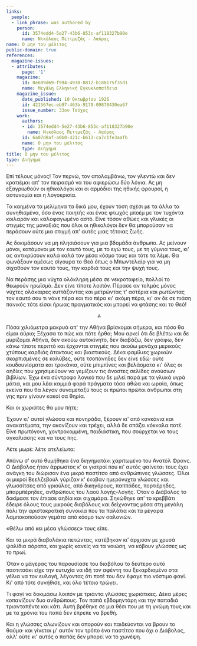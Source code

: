 ```yaml
---
links:
  people:
  - link_phrase: was authored by
    person:
      id: 3574edd4-5e27-43b6-853c-af118327b90e
      name: Νικόλαος Πετιμεζάς - Λαύρας
name: Ο μην του μέλιτος
public-domain: true
references:
  magazine-issues:
  - attributes:
      page: '1'
    magazine:
      id: 0e609d69-f994-4930-8812-b188175f35d1
      name: Μεγάλη Ελληνική Εγκυκλοπαίδεια
    magazine_issue:
      date_published: 10 Οκτωβρίου 1926
      id: 421567ec-eb97-463b-9170-09878430ea67
      issue_number: 33ον Τεύχος
    work:
      authors:
      - id: 3574edd4-5e27-43b6-853c-af118327b90e
        name: Νικόλαος Πετιμεζάς - Λαύρας
      id: 6a07d8af-a0b0-421c-b613-ca7c1fe3aafb
      name: Ο μην του μέλιτος
      type: Διήγημα
title: Ο μην του μέλιτος
type: Διήγημα
---
```


<main class="content" itemprop="text">
<p>Επί τέλους μόνος! Τον περνώ, τον απολαμβάνω, τον γλεντώ και δεν κρατιέμαι απ' τον πειρασμό να του αφιερώσω δύο λόγια. Ας
μη εξαγριωθούν οι ηθικολόγοι και οι αρμόδιοι της ηθικής φρουροί, η αστυνομία και η λογοκρισία.</p>

<p>Τα καημένα τα μελίμηνα τα δικά μου, έχουν τόση σχέσι με τα άλλα τα συνηθισμένα, όσο ένας ποιητής και ένας φτωχός μποέμ
με τον τυχόντα κοιλαράν και καλοφαγωμένο αστό. Είνε τόσον αθώες και γλυκές οι στιγμές της μοναξιάς που όλοι οι
ηθικολόγοι δεν θα μπορούσαν να περάσουν ούτε μια στιγμή απ' αυτές μιας τέτοιας ζωής.</p>

<p>Ας δοκιμάσουν να μη πλησιάσουν για μια βδομάδα άνθρωπο. Ας μείνουν μόνοι, κατάμονοι με τον εαυτό τους, με το εγώ τους,
με τη γύμνια τους, κι' ας αντικρύσουν καλά καλά τον μέσα κόσμο τους και τότε τα λέμε. Θα φωνάξουν αμέσως σίγουρα το Θεό
όπως ο Μπωντελαίρ για να μη σιχαθούν τον εαυτό τους, την καρδιά τους και την ψυχή τους.</p>

<p>Να περάσης μια νύχτα ολόκληρη μέσα σε νεκροταφείο, πολλοί το θεωρούν ηρωϊσμό. Δεν είνε τίποτε λοιπόν. Πέρασε αν τολμάς
μόνος νύχτες ολάκαιρες κυττάζοντας και μετρώντας τ' αστέρια και ρωτώντας τον εαυτό σου τι νάνε πέρα και πιο πέρα κι'
ακόμη πέρα, κι' αν δε σε πιάση πανικός τότε είσαι ήρωας πραγματικός και μπορεί να φτάσης και το Θεό!</p>

<div style="text-align: center; margin-bottom: 1em">⁂</div>

<p>Πόσα χιλιόμετρα μακρυά απ' την Αθήνα βρίσκομαι σήμερα, και πόσο θα είμαι αύριο; Ξέχασα το πώς και πότε ήρθα; Μου αρκεί
ότι δε βλέπω και δε μυρίζομαι Αθήνα, δεν ακούω αυτοκίνητο, δεν διαβάζω, δεν γράφω, δεν κάνω τίποτε περιττό και έρχονται
στιγμές που ακούω μονάχα μερικούς χτύπους καρδιάς άτακτους και βιαστικούς. Δέκα φαμίλιες χωρικών σκορπισμένες σε
καλύβες, ούτε τσοπάνηδες δεν είνε εδώ· ούτε κουδουνίσματα και τροκάνια, ούτε μπιμπίνες και βελάσματα κι' όλες οι αηδίες
που χρησιμεύουν να γεμίζουν τις άνοστες σελίδες ανούσιων βιβλίων. Έχω ένα σύντροφο λογικό που δε μιλεί παρά με τα γλυκά
υγρά μάτια, και μου λέει καμμιά φορά πράγματα τόσο αθώα και ωραία, όπως εκείνα που θα λέγαν συναμεταξύ τους οι πρώτοι
πρώτοι άνθρωποι στη γης πριν γίνουν κακοί σα θηρία.</p>

<p>Και οι χωριάτες θα μου πήτε;</p>

<p>Έχουν κι' αυτοί γλώσσα και πονηράδα, ξέρουν κι' από κανκάνια και ανακατέματα, την ακονίζουν και τρέχει, αλλά δε σπάζει
κόκκαλα ποτέ. Είνε πρωτόγονη, χοντροκομμένη, παιδιάστικη, που σούρχεται να τους αγκαλιάσης και να τους πης.</p>

<p>Λέτε μωρέ: λέτε ατελείωτα:</p>

<p>Απάνω σ' αυτό θυμήθηκα ένα διηγηματάκι χαριτωμένο του Ανατόλ Φρανς. Ο Διάβολος ήταν άρρωστος κ' οι γιατροί που κι' αυτός
φαίνεται τους έχει ανάγκη του διώρισαν ένα μικρό παστίτσο από ανθρώπινες γλώσσες. Όλοι οι μικροί Βεελζεβούλ γύριζαν κ'
έκοβαν ημερόνυχτα γλώσσες και γλωσσίτσες από γριούλες, από δικηγόρους, παππάδες, πορτιέρηδες, μπαρμπέρηδες, ανθρώπους
του λαού λογής-λογής. Όταν ο Διάβολος το δοκίμασε τον έπιασε αηδία και σιχαμάρα. Σηκώθηκε απ' το κρεββάτι έδειρε όλους
τους μικρούς διαβόλους και δείχνοντας μέσα στη μεγάλη πόλι την αριστοκρατική συνοικία που τα παλάτια και τα μέγαρα
λαμποκοπούσαν γεμάτα από κόσμο των σαλονιών.</p>

<p>«Θέλω από κει μέσα γλώσσες» τους είπε.</p>

<p>Και τα μικρά διαβολάκια πετώντας, κατέβηκαν κι' άρχισαν με χρυσά ψαλίδια αόρατα, και χωρίς κανείς να τα νοιώση, να
κόβουν γλώσσες ως το πρωί.</p>

<p>Όταν ο μάγερας του παρουσίασε του διαβόλου το δεύτερο αυτό παστιτσάκι είχε την ευτυχία να ιδή τον αφέντη του
ξεκαρδισμένο στα γέλια να τον ευλογή, λέγοντας ότι ποτέ του δεν έφαγε πιο νόστιμο φαγί. Κι' από τότε συνήθισε, και όλο
τέτοιο τρώγει.</p>

<p>Τι φαγί να δοκιμάσω λοιπόν με τριάντα γλώσσες χωριάτικες. Δέκα μέρες κοπανίζουν δυο ανθρώπους. Τον παπά εβδομηντάρη και
την παπαδιά τριανταπέντε και κάτι. Αυτή βρέθηκε σε μια θέσι που με τη γνώμη τους και με τα χρόνια του παπά δεν έπρεπε
να βρεθή.</p>

<p>Και η γλώσσες αλωνίζουν και απορούν και παιδεύονται να βρουν το θαύμα· και γίνεται μ' αυτόν τον τρόπο ένα παστίτσο που
όχι ο Διάβολος, αλλ' ούτε κι' αυτός ο παπάς δεν μπορεί να το χωνέψη.</p>
</main>
